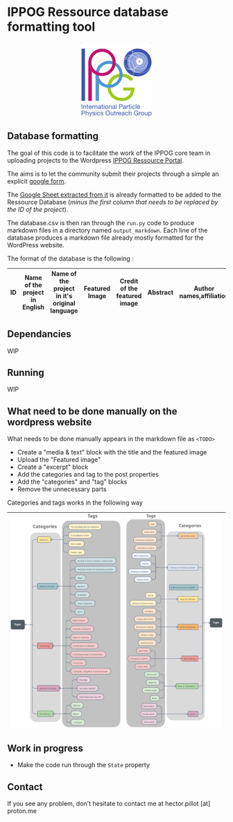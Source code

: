 # IPPOG Ressource database formatting tool

<p align="center">
  <a href="https://ippog-resources-portal.web.cern.ch/">
    <img src="media/IPPOG_logo.png" alt="IPPOG logo">
  </a>
</p>

## Database formatting

The goal of this code is to facilitate the work of the IPPOG core team in uploading projects to the Wordpress [IPPOG Ressource Portal](https://ippog-resources-portal.web.cern.ch/).

The aims is to let the community submit their projects through a simple an explicit [google form](https://forms.gle/tp2t45JroU8sFffH9).

The [Google Sheet extracted from it](https://docs.google.com/spreadsheets/d/1x_SdxdlHwG8chH77WqrTAAgijY2XBY3nPIi2p3TKqzs/edit?usp=sharing) is already formatted to be added to the Ressource Database (*minus the first column that needs to be replaced by the ID of the project*).

The database.csv is then ran through the `run.py` code to produce markdown files in a directory named `output_markdown`. Each line of the database produces a markdown file already mostly formatted for the WordPress website.

The format of the database is the following : 

| ID | Name of the project in English | Name of the project in it's original language | Featured Image | Credit of the featured image | Abstract | Author names,affiliation | Supporting entities | Related IPPOG member | Public contact | Private contact | Name of the conference | Year of the conference | Presentation Documents | Project Status | Type | Topics | Audiences | Langage | Sub Type | Sub Topics | Wordpress page | State |
| - | - | - | - | - | - | - | - | - | - | - | - | - | - | - | - | - | - | - | - | - | - | - |


## Dependancies
WIP

## Running
WIP

## What need to be done manually on the wordpress website
What needs to be done manually appears in the markdown file as `<TODO>`
- Create a "media & text" block with the title and the featured image
- Upload the "Featured image"
- Create a "excerpt" block
- Add the categories and tag to the post properties
- Add the "categories" and "tag" blocks
- Remove the unnecessary parts

Categories and tags works in the following way

| ![Topics category](media/Topics_category.svg) | ![Types category](media/Types_category.svg) |
| - | - |

## Work in progress
- Make the code run through the `State` property

## Contact
If you see any problem, don't hesitate to contact me at hector.pillot [at] proton.me